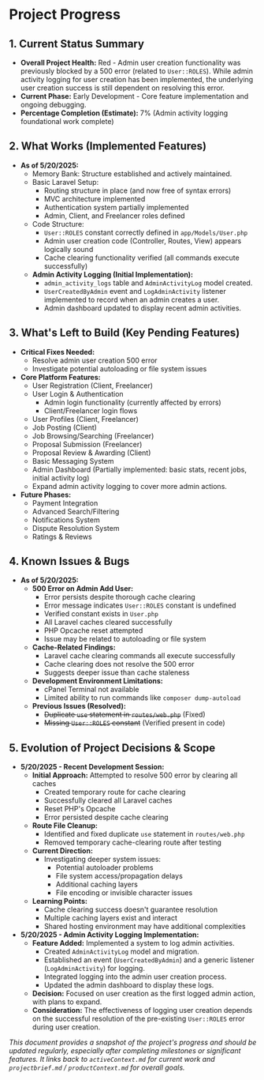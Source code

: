 # Project Progress

## 1. Current Status Summary

*   **Overall Project Health:** Red - Admin user creation functionality was previously blocked by a 500 error (related to `User::ROLES`). While admin activity logging for user creation has been implemented, the underlying user creation success is still dependent on resolving this error.
*   **Current Phase:** Early Development - Core feature implementation and ongoing debugging.
*   **Percentage Completion (Estimate):** 7% (Admin activity logging foundational work complete)

## 2. What Works (Implemented Features)

*   **As of 5/20/2025:**
    *   Memory Bank: Structure established and actively maintained.
    *   Basic Laravel Setup:
        *   Routing structure in place (and now free of syntax errors)
        *   MVC architecture implemented
        *   Authentication system partially implemented
        *   Admin, Client, and Freelancer roles defined
    *   Code Structure:
        *   `User::ROLES` constant correctly defined in `app/Models/User.php`
        *   Admin user creation code (Controller, Routes, View) appears logically sound
        *   Cache clearing functionality verified (all commands execute successfully)
    *   **Admin Activity Logging (Initial Implementation):**
        *   `admin_activity_logs` table and `AdminActivityLog` model created.
        *   `UserCreatedByAdmin` event and `LogAdminActivity` listener implemented to record when an admin creates a user.
        *   Admin dashboard updated to display recent admin activities.

## 3. What's Left to Build (Key Pending Features)

*   **Critical Fixes Needed:**
    *   Resolve admin user creation 500 error
    *   Investigate potential autoloading or file system issues
*   **Core Platform Features:**
    *   User Registration (Client, Freelancer)
    *   User Login & Authentication
        *   Admin login functionality (currently affected by errors)
        *   Client/Freelancer login flows
    *   User Profiles (Client, Freelancer)
    *   Job Posting (Client)
    *   Job Browsing/Searching (Freelancer)
    *   Proposal Submission (Freelancer)
    *   Proposal Review & Awarding (Client)
    *   Basic Messaging System
    *   Admin Dashboard (Partially implemented: basic stats, recent jobs, initial activity log)
    *   Expand admin activity logging to cover more admin actions.
*   **Future Phases:**
    *   Payment Integration
    *   Advanced Search/Filtering
    *   Notifications System
    *   Dispute Resolution System
    *   Ratings & Reviews

## 4. Known Issues & Bugs

*   **As of 5/20/2025:**
    *   **500 Error on Admin Add User:**
        *   Error persists despite thorough cache clearing
        *   Error message indicates `User::ROLES` constant is undefined
        *   Verified constant exists in `User.php`
        *   All Laravel caches cleared successfully
        *   PHP Opcache reset attempted
        *   Issue may be related to autoloading or file system
    *   **Cache-Related Findings:**
        *   Laravel cache clearing commands all execute successfully
        *   Cache clearing does not resolve the 500 error
        *   Suggests deeper issue than cache staleness
    *   **Development Environment Limitations:**
        *   cPanel Terminal not available
        *   Limited ability to run commands like `composer dump-autoload`
    *   **Previous Issues (Resolved):**
        *   ~~Duplicate `use` statement in `routes/web.php`~~ (Fixed)
        *   ~~Missing `User::ROLES` constant~~ (Verified present in code)

## 5. Evolution of Project Decisions & Scope

*   **5/20/2025 - Recent Development Session:**
    *   **Initial Approach:** Attempted to resolve 500 error by clearing all caches
        *   Created temporary route for cache clearing
        *   Successfully cleared all Laravel caches
        *   Reset PHP's Opcache
        *   Error persisted despite cache clearing
    *   **Route File Cleanup:**
        *   Identified and fixed duplicate `use` statement in `routes/web.php`
        *   Removed temporary cache-clearing route after testing
    *   **Current Direction:**
        *   Investigating deeper system issues:
            *   Potential autoloader problems
            *   File system access/propagation delays
            *   Additional caching layers
            *   File encoding or invisible character issues
    *   **Learning Points:**
        *   Cache clearing success doesn't guarantee resolution
        *   Multiple caching layers exist and interact
        *   Shared hosting environment may have additional complexities
*   **5/20/2025 - Admin Activity Logging Implementation:**
    *   **Feature Added:** Implemented a system to log admin activities.
        *   Created `AdminActivityLog` model and migration.
        *   Established an event (`UserCreatedByAdmin`) and a generic listener (`LogAdminActivity`) for logging.
        *   Integrated logging into the admin user creation process.
        *   Updated the admin dashboard to display these logs.
    *   **Decision:** Focused on user creation as the first logged admin action, with plans to expand.
    *   **Consideration:** The effectiveness of logging user creation depends on the successful resolution of the pre-existing `User::ROLES` error during user creation.

*This document provides a snapshot of the project's progress and should be updated regularly, especially after completing milestones or significant features. It links back to `activeContext.md` for current work and `projectbrief.md` / `productContext.md` for overall goals.*
